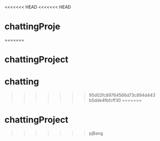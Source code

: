 <<<<<<< HEAD
<<<<<<< HEAD
# chattingProje
=======
# chattingProject
# chatting
>>>>>>> 95d02fc89764566d73c894d443b5dde4fbfcff30
=======
# chattingProject
>>>>>>> pjBang
